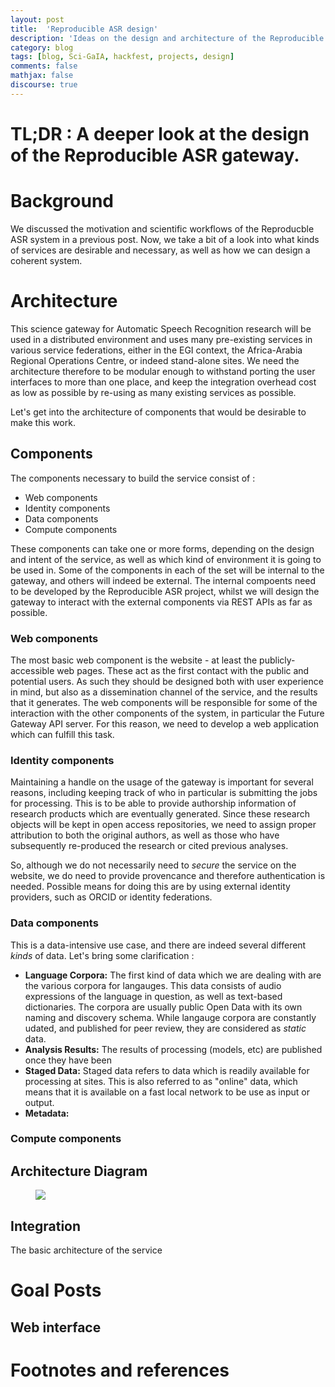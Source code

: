 ```yaml
---
layout: post
title:  'Reproducible ASR design'
description: 'Ideas on the design and architecture of the Reproducible ASR gatway'
category: blog
tags: [blog, Sci-GaIA, hackfest, projects, design]
comments: false
mathjax: false
discourse: true
---
```


# TL;DR : A deeper look at the design of the Reproducible  ASR gateway.

# Background

<!-- see the previous post on ASR -->
We discussed the motivation and scientific workflows of the Reproducble ASR system in a previous post. Now, we take a bit of a look into what kinds of services are desirable and necessary, as well as how we can design a coherent system.

# Architecture

This science gateway for Automatic Speech Recognition research will be used in a distributed environment and uses many pre-existing services in various service federations, either in the EGI context, the Africa-Arabia Regional Operations Centre, or indeed stand-alone sites. We need the architecture therefore to be modular enough to withstand porting the user interfaces to more than one place, and keep the integration overhead cost as low as possible by re-using as many existing services as possible.

Let's get into the architecture of components that would be desirable to make this work.

## Components

The components necessary to build the service consist of :

  * Web components
  * Identity components
  * Data components
  * Compute components

These components can take one or more forms, depending on the design and intent of the service, as well as which kind of environment it is going to be used in. Some of the components in each of the set will be internal to the gateway, and others will indeed be external. The internal compoents need to be developed by the Reproducible ASR project, whilst we will design the gateway to interact with the external components via REST APIs as far as possible.

### Web components

The most basic web component is the website - at least the publicly-accessible web pages. These act as the first contact with the public and potential users. As such they should be designed both with user experience in mind, but also as a dissemination channel of the service, and the results that it generates. The web components will be responsible for some of the interaction with the other components of the system, in particular the Future Gateway API server. For this reason, we need to develop a web application which can fulfill this task.

### Identity components

Maintaining a handle on the usage of the gateway is important for several reasons, including keeping track of who in particular is submitting the jobs for processing. This is to be able to provide authorship information of research products which are eventually generated. Since these research objects will be kept in open access repositories, we need to assign proper attribution to both the original authors, as well as those who have subsequently re-produced the research or cited previous analyses.

So, although we do not necessarily need to _secure_ the service on the website, we do need to provide provencance and therefore authentication is needed. Possible means for doing this are by using external identity providers, such as ORCID or identity federations.

### Data components

This is a data-intensive use case, and there are indeed several different _kinds_ of data. Let's bring some clarification :

  * **Language Corpora:** The first kind of data which we are dealing with are the various corpora for langauges. This data consists of audio expressions of the language in question, as well as text-based dictionaries. The corpora are usually  public Open Data with its own naming and discovery schema. While langauge corpora are constantly udated, and published for peer review, they are considered as _static_ data.
  * **Analysis Results:** The results of processing (models, etc) are published once they have been
  * **Staged Data:** Staged data refers to data which is readily available for processing at sites. This is also referred to as "online" data, which means that it is available on a fast local network to be use as input or output.
  * **Metadata:**

### Compute components


## Architecture Diagram

<figure>
<img src="{{ site_url }}/images/RASR%20Architecture%20Components.svg">
</figure>

## Integration

The basic architecture of the service


# Goal Posts

## Web interface

# Footnotes and references

[^discuss]: Be sure to discuss this on the related topic in [the forum](http://discourse.sci-gaia.eu)
